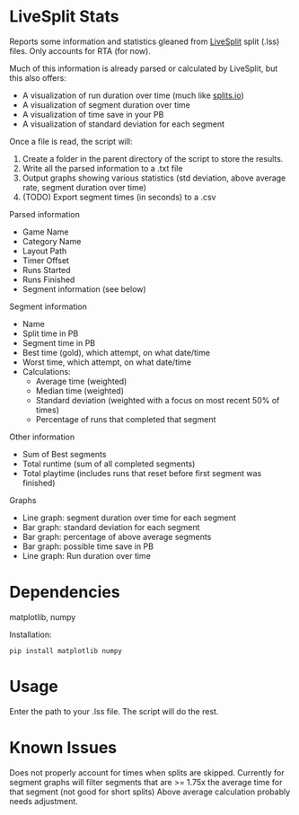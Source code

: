 # LiveSplit Stats

Reports some information and statistics gleaned from [LiveSplit](http://livesplit.org/) split (.lss) files. Only accounts for RTA (for now).

Much of this information is already parsed or calculated by LiveSplit, but this also offers:
* A visualization of run duration over time (much like [splits.io](https://splits.io))
* A visualization of segment duration over time
* A visualization of time save in your PB
* A visualization of standard deviation for each segment

Once a file is read, the script will:

1. Create a folder in the parent directory of the script to store the results.
2. Write all the parsed information to a .txt file
3. Output graphs showing various statistics (std deviation, above average rate, segment duration over time)
4. (TODO) Export segment times (in seconds) to a .csv

Parsed information
* Game Name
* Category Name
* Layout Path
* Timer Offset
* Runs Started
* Runs Finished
* Segment information (see below)

Segment information
* Name
* Split time in PB
* Segment time in PB
* Best time (gold), which attempt, on what date/time
* Worst time, which attempt, on what date/time
* Calculations:
    * Average time (weighted)
    * Median time (weighted)
    * Standard deviation (weighted with a focus on most recent 50% of times)
    * Percentage of runs that completed that segment

Other information
* Sum of Best segments
* Total runtime (sum of all completed segments)
* Total playtime (includes runs that reset before first segment was finished)

Graphs
* Line graph: segment duration over time for each segment
* Bar graph: standard deviation for each segment
* Bar graph: percentage of above average segments
* Bar graph: possible time save in PB
* Line graph: Run duration over time

# Dependencies

matplotlib, numpy

Installation:

```pip install matplotlib numpy```

# Usage

Enter the path to your .lss file. The script will do the rest.

# Known Issues

Does not properly account for times when splits are skipped. Currently for segment graphs will filter segments that are >= 1.75x the average time for that segment (not good for short splits)
Above average calculation probably needs adjustment.